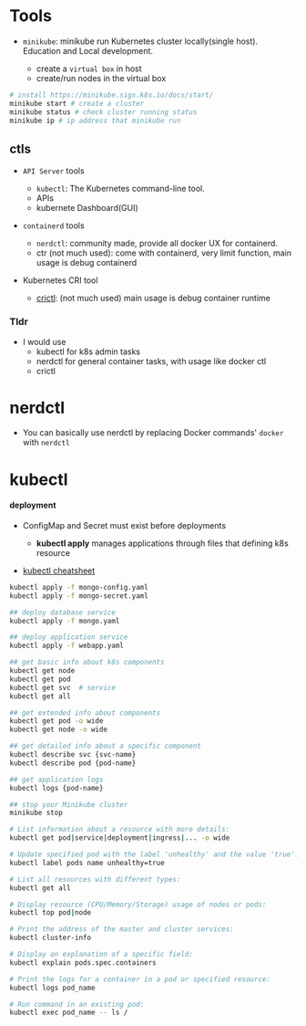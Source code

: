 # Tools

- `minikube`: minikube run Kubernetes cluster locally(single host). Education and Local development.

  - create a `virtual box` in host
  - create/run nodes in the virtual box

```bash
# install https://minikube.sigs.k8s.io/docs/start/
minikube start # create a cluster
minikube status # check cluster running status
minikube ip # ip address that minikube run
```

## ctls

- `API Server` tools

  - `kubectl`: The Kubernetes command-line tool.
  - APIs
  - kubernete Dashboard(GUI)

- `containerd` tools

  - `nerdctl`: community made, provide all docker UX for containerd.
  - ctr (not much used): come with containerd, very limit function, main usage is debug containerd

- Kubernetes CRI tool
  - [crictl](https://kubernetes.io/docs/tasks/debug/debug-cluster/crictl/): (not much used) main usage is debug container runtime

### Tldr

- I would use
  - kubectl for k8s admin tasks
  - nerdctl for general container tasks, with usage like docker ctl
  - crictl

# nerdctl

- You can basically use nerdctl by replacing Docker commands' `docker` with `nerdctl`

# kubectl

#### **deployment**

- ConfigMap and Secret must exist before deployments

  - **kubectl apply** manages applications through files that defining k8s resource

- [kubectl cheatsheet](https://kubernetes.io/docs/reference/kubectl/cheatsheet/)

```bash
kubectl apply -f mongo-config.yaml
kubectl apply -f mongo-secret.yaml

## deploy database service
kubectl apply -f mongo.yaml

## deploy application service
kubectl apply -f webapp.yaml

## get basic info about k8s components
kubectl get node
kubectl get pod
kubectl get svc  # service
kubectl get all

## get extended info about components
kubectl get pod -o wide
kubectl get node -o wide

## get detailed info about a specific component
kubectl describe svc {svc-name}
kubectl describe pod {pod-name}

## get application logs
kubectl logs {pod-name}

## stop your Minikube cluster
minikube stop

# List information about a resource with more details:
kubectl get pod|service|deployment|ingress|... -o wide

# Update specified pod with the label 'unhealthy' and the value 'true':
kubectl label pods name unhealthy=true

# List all resources with different types:
kubectl get all

# Display resource (CPU/Memory/Storage) usage of nodes or pods:
kubectl top pod|node

# Print the address of the master and cluster services:
kubectl cluster-info

# Display an explanation of a specific field:
kubectl explain pods.spec.containers

# Print the logs for a container in a pod or specified resource:
kubectl logs pod_name

# Run command in an existing pod:
kubectl exec pod_name -- ls /
```
